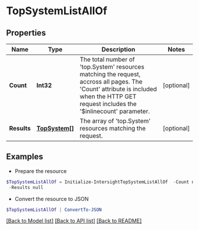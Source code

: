 # TopSystemListAllOf
## Properties

Name | Type | Description | Notes
------------ | ------------- | ------------- | -------------
**Count** | **Int32** | The total number of &#39;top.System&#39; resources matching the request, accross all pages. The &#39;Count&#39; attribute is included when the HTTP GET request includes the &#39;$inlinecount&#39; parameter. | [optional] 
**Results** | [**TopSystem[]**](TopSystem.md) | The array of &#39;top.System&#39; resources matching the request. | [optional] 

## Examples

- Prepare the resource
```powershell
$TopSystemListAllOf = Initialize-IntersightTopSystemListAllOf  -Count null `
 -Results null
```

- Convert the resource to JSON
```powershell
$TopSystemListAllOf | ConvertTo-JSON
```

[[Back to Model list]](../README.md#documentation-for-models) [[Back to API list]](../README.md#documentation-for-api-endpoints) [[Back to README]](../README.md)

